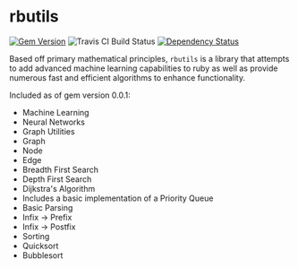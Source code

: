 rbutils
=========
[![Gem Version](https://badge.fury.io/rb/rbutils.svg)](http://badge.fury.io/rb/rbutils) ![Travis CI Build Status](https://travis-ci.org/mananshah99/rbutils.svg?branch=master) [![Dependency Status](https://gemnasium.com/mananshah99/rbutils.svg)](https://gemnasium.com/mananshah99/rbutils)

Based off primary mathematical principles, `rbutils` is a library that attempts to add advanced machine learning capabilities to ruby as well as provide numerous fast and efficient algorithms to enhance functionality.  

Included as of gem version 0.0.1: 
- Machine Learning
 - Neural Networks 
- Graph Utilities 
 -  Graph
 -  Node
 -  Edge
 -  Breadth First Search
 -  Depth First Search
 -  Dijkstra's Algorithm 
  - Includes a basic implementation of a Priority Queue
- Basic Parsing
 - Infix -> Prefix
 - Infix -> Postfix
- Sorting 
 - Quicksort
 - Bubblesort

